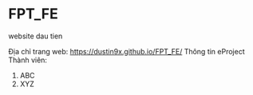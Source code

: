 # FPT_FE
website dau tien

Địa chỉ trang web: https://dustin9x.github.io/FPT_FE/
Thông tin eProject
  Thành viên:
  1. ABC
  2. XYZ
